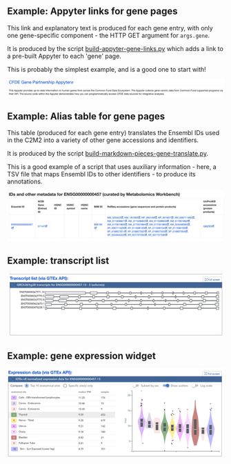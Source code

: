 ## Example: Appyter links for gene pages

This link and explanatory text is produced for each gene entry,
with only one gene-specific component - the HTTP GET argument for
`args.gene`.

It is produced by the script [build-appyter-gene-links.py](https://github.com/nih-cfde/update-content-registry/blob/main/scripts/build-appyter-gene-links.py) which adds a link to a pre-built Appyter to each 'gene' page.

This is probably the simplest example, and is a good one to start with!

![](gallery/example-gene-appyter-page.png)

## Example: Alias table for gene pages

This table (produced for each gene entry) translates the Ensembl IDs
used in the C2M2 into a variety of other gene accessions and
identifiers.

It is produced by the script [build-markdown-pieces-gene-translate.py](https://github.com/nih-cfde/update-content-registry/blob/main/scripts/build-markdown-pieces-gene-translate.py).

This is a good example of a script that uses auxiliary information -
here, a TSV file that maps Ensembl IDs to other identifiers - to produce
its annotations.

![](gallery/example-alias-table.png)

## Example: transcript list

![](gallery/example-transcript-list.png)

## Example: gene expression widget

![](gallery/example-gene-expression-widget.png)
